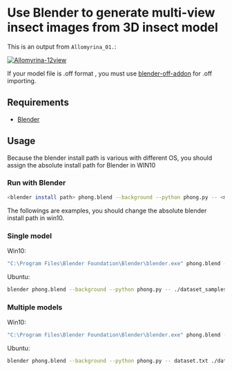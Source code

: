 # Use Blender to generate multi-view insect images from 3D insect model

This is an output from `Allomyrina_01.`:

<a href="https://ibb.co/vhXn5xT"><img src="https://i.ibb.co/m0NWsC2/Allomyrina-12view.png" alt="Allomyrina-12view" border="0" /></a>  

If your model file is .off format , you must use [blender-off-addon](https://github.com/alextsui05/blender-off-addon) for .off importing.

## Requirements
 - [Blender](https://www.blender.org/)

## Usage
Because the blender install path is various with different OS,  you should assign the absolute install path for Blender in WIN10

### Run with Blender

```bash
<blender install path> phong.blend --background --python phong.py -- <model file> <output dir>
```
The followings are examples, you should change the absolute blender install path in win10.

### Single model
Win10:

```bash
"C:\Program Files\Blender Foundation\Blender\blender.exe" phong.blend --background --python phong.py -- .\\dataset_samples\\Allomyrina_01.stl .\\single_samples_MV
```

Ubuntu:

```bash
blender phong.blend --background --python phong.py -- ./dataset_samples/Allomyrina_01.stl ./single_samples_MV
```



### Multiple models

Win10:

```bash
"C:\Program Files\Blender Foundation\Blender\blender.exe" phong.blend --background --python phong.py -- dataset.txt .\dataset_samples_MV
```

Ubuntu:

```bash
blender phong.blend --background --python phong.py -- dataset.txt ./dataset_samples_MV
```
